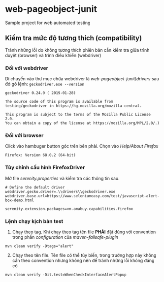 # web-pageobject-junit
Sample project for web automated testing

## Kiểm tra mức độ tương thích (compatibility) 

Tránh những lỗi do không tương thích phiên bản cần kiểm tra giữa trình duyệt (browser) và trình điều khiển (webdriver)

### Đối với webdriver
Di chuyển vào thư mục chứa webdriver là _web-pageobject-junit\drivers_ sau đó gõ lệnh: `geckodriver.exe --version`

```
geckodriver 0.24.0 ( 2019-01-28)

The source code of this program is available from
testing/geckodriver in https://hg.mozilla.org/mozilla-central.

This program is subject to the terms of the Mozilla Public License 2.0.
You can obtain a copy of the license at https://mozilla.org/MPL/2.0/.)
```

### Đối với browser

Click vào hambuger button góc trên bên phải. Chọn vào _Help/About Firefox_
```
Firefox: Version 68.0.2 (64-bit)
```

### Tùy chỉnh cấu hình FirefoxDriver
Mở file _serenity.properties_ và kiểm tra các thông tin sau.

```
# Define the default driver
webdriver.gecko.driver=.\\drivers\\geckodriver.exe
webdriver.base.url=https://www.seleniumeasy.com/test/javascript-alert-box-demo.html

serenity.extension.packages=vn.amabuy.capabilities.firefox
```
### Lệnh chạy kịch bản test

1. Chạy theo tag. Khi chạy theo tag tên file **PHẢI** đặt đúng với convention trong phần _configuration_ của _maven-failsafe-plugin_
```
mvn clean verify -Dtags="alert"
```

2. Chạy theo tên file. Tên file có thể tùy biến, trong trường hợp này không cần theo convention nhưng không nên để tránh những lỗi không đáng có
```
mvn clean verify -Dit.test=WhenCheckInterfaceAlertPopup
```


